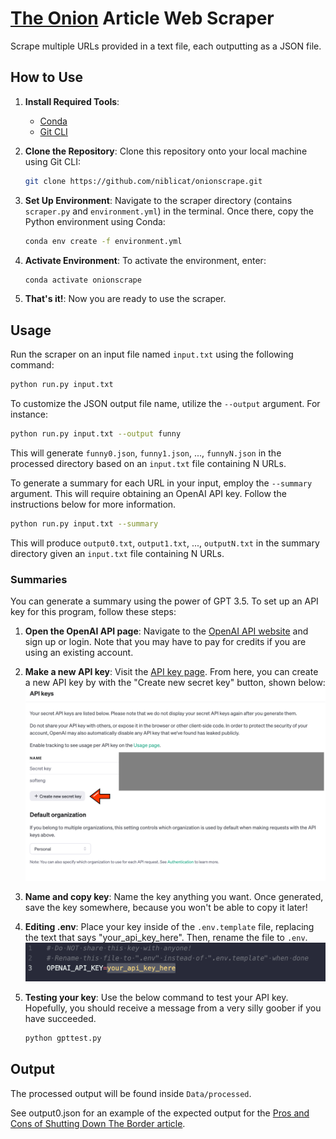 # [The Onion](https://www.theonion.com) Article Web Scraper

Scrape multiple URLs provided in a text file, each outputting as a JSON file.

## How to Use

1. **Install Required Tools**:
   - [Conda](https://docs.conda.io/en/latest/)
   - [Git CLI](https://cli.github.com/)

2. **Clone the Repository**: 
   Clone this repository onto your local machine using Git CLI:
   ```bash
   git clone https://github.com/niblicat/onionscrape.git
   ```

3. **Set Up Environment**:
   Navigate to the scraper directory (contains `scraper.py` and `environment.yml`) in the terminal. Once there, copy the Python environment using Conda:
     ```bash
     conda env create -f environment.yml
     ```

4. **Activate Environment**:
   To activate the environment, enter:
   ```bash
   conda activate onionscrape
   ```

5. **That's it!**:
   Now you are ready to use the scraper.

## Usage

Run the scraper on an input file named `input.txt` using the following command:
```bash
python run.py input.txt
```

To customize the JSON output file name, utilize the `--output` argument. For instance:
```bash
python run.py input.txt --output funny
```
This will generate `funny0.json`, `funny1.json`, ..., `funnyN.json` in the processed directory based on an `input.txt` file containing N URLs.

To generate a summary for each URL in your input, employ the `--summary` argument. This will require obtaining an OpenAI API key. Follow the instructions below for more information.
```bash
python run.py input.txt --summary
```
This will produce `output0.txt`, `output1.txt`, ..., `outputN.txt` in the summary directory given an `input.txt` file containing N URLs.

### Summaries

You can generate a summary using the power of GPT 3.5. To set up an API key for this program, follow these steps:

1. **Open the OpenAI API page**:
   Navigate to the [OpenAI API website](https://openai.com/blog/openai-api) and sign up or login. Note that you may have to pay for credits if you are using an existing account. 

2. **Make a new API key**:
   Visit the [API key page](https://platform.openai.com/api-keys). From here, you can create a new API key by with the "Create new secret key" button, shown below:
![API key page with red arrow pointing to the button of interest](apikeypage.png)
   
3. **Name and copy key**:
   Name the key anything you want. Once generated, save the key somewhere, because you won't be able to copy it later!

4. **Editing .env**:
   Place your key inside of the `.env.template` file, replacing the text that says "your_api_key_here". Then, rename the file to `.env`.
![template for the .env file](envapikey.png)

5. **Testing your key**:
   Use the below command to test your API key. Hopefully, you should receive a message from a very silly goober if you have succeeded.
   ```bash
   python gpttest.py
   ```

## Output

The processed output will be found inside `Data/processed`.

See output0.json for an example of the expected output for the [Pros and Cons of Shutting Down The Border article](https://www.theonion.com/pros-and-cons-of-shutting-down-the-border-1851235755).